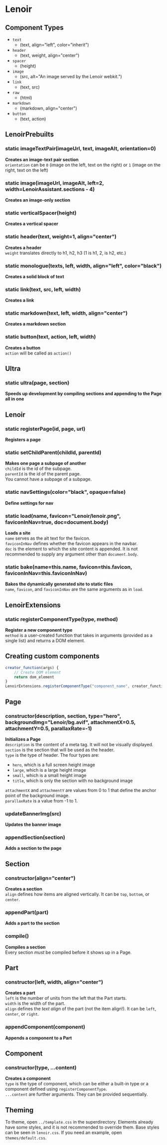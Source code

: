 # Lenoir

##  Component Types
- `text`  
    - (text, align="left", color="inherit")  
- `header`  
    - (text, weight, align="center")  
- `spacer`  
    - (height)  
- `image`  
    - (src, alt="An image served by the Lenoir webkit.")  
- `link`  
    - (text, src)  
- `raw`  
    - (html)  
- `markdown`  
    - (markdown, align="center")  
- `button`  
    - (text, action)  
## LenoirPrebuilts
### static imageTextPair(imageUrl, text, imageAlt, orientation=0)
__Creates an image-text pair section__  
`orientation` can be `0` (image on the left, text on the right) or `1` (image on the right, text on the left)  
  
### static image(imageUrl, imageAlt, left=2, width=LenoirAssistant.sections - 4)
__Creates an image-only section__  
  
### static verticalSpacer(height)
__Creates a vertical spacer__  
  
### static header(text, weight=1, align="center")
__Creates a header__  
`weight` translates directly to h1, h2, h3 (1 is h1, 2, is h2, etc.)  
  
### static monologue(texts, left, width, align="left", color="black")
__Creates a solid block of text__  
  
### static link(text, src, left, width)
__Creates a link__  
  
### static markdown(text, left, width, align="center")
__Creates a markdown section__  
  
### static button(text, action, left, width)
__Creates a button__  
`action` will be called as `action()`  
  
## Ultra
### static ultra(page, section)
__Speeds up development by compiling sections and appending to the Page all in one__  
  
## Lenoir
### static registerPage(id, page, url)
__Registers a page__  
  
### static setChildParent(childId, parentId)
__Makes one page a subpage of another__  
`childId` is the id of the subpage.  
`parentId` is the id of the parent page.  
You cannot have a subpage of a subpage.  
  
### static navSettings(color="black", opaque=false)
__Define settings for nav__  
  
### static load(name, favicon="Lenoir/lenoir.png", faviconInNav=true, doc=document.body)
__Loads a site__  
`name` serves as the alt text for the favicon.  
`faviconInNav` defines whether the favicon appears in the navbar.  
`doc` is the element to which the site content is appended. It is not recommended to supply any argument other than `document.body`.  
  
### static bake(name=this.name, favicon=this.favicon, faviconInNav=this.faviconInNav)
__Bakes the dynamically generated site to static files__  
`name`, `favicon`, and `faviconInNav` are the same arguments as in `load`.  
  
## LenoirExtensions
### static registerComponentType(type, method)
__Register a new component type__  
`method` is a user-created function that takes in arguments (provided as a single list) and returns a DOM element.  
  

##  Creating custom components
```javascript  
creator_function(args) {  
    // Create DOM element  
    return dom_element  
}  
LenoirExtensions.registerComponentType("component_name", creator_function)  
```  
## Page
### constructor(description, section, type="hero", backgroundImg="Lenoir/bg.avif", attachmentX=0.5, attachmentY=0.5, parallaxRate=-1)
__Initializes a Page__  
`description` is the content of a meta tag. It will not be visually displayed.  
`section` is the section that will be used as the header.  
`type` is the type of header. The four types are:  
- `hero`, which is a full screen height image  
- `large`, which is a large height image  
- `small`, which is a small height image  
- `title`, which is only the section with no background image  
  
`attachmentX` and `attachmentY` are values from 0 to 1 that define the anchor point of the background image.  
`parallaxRate` is a value from -1 to 1.  
  
### updateBannerImg(src)
__Updates the banner image__  
  
### appendSection(section)
__Adds a section to the page__  
  
## Section
### constructor(align="center")
__Creates a section__  
`align` defines how items are aligned vertically. It can be `top`, `bottom`, or `center`.  
  
### appendPart(part)
__Adds a part to the section__  
  
### compile()
__Compiles a section__  
Every section *must* be compiled before it shows up in a Page.  
  
## Part
### constructor(left, width, align="center")
__Creates a part__  
`left` is the number of units from the left that the Part starts.  
`width` is the width of the part.  
`align` defines the *text align* of the part (not the item align!). It can be `left`, `center`, or `right`.  
  
### appendComponent(component)
__Appends a component to a Part__  
  
## Component
### constructor(type, ...content)
__Creates a component__  
`type` is the type of component, which can be either a built-in type or a component defined using `registerComponentType`.  
`...content` are further arguments. They can be provided sequentially.  
  

##  Theming
To theme, open `../template.css` in the superdirectory. Elements already have some styles, and it is not recommended to override them. Base styles can be seen in `lenoir.css`. If you need an example, open `themes/default.css`.  
